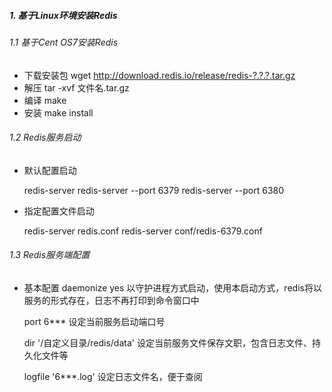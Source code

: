 ##### 1. 基于Linux环境安装Redis

###### 1.1 基于Cent OS7安装Redis

- 下载安装包
    wget http://download.redis.io/release/redis-?.?.?.tar.gz
- 解压
    tar -xvf 文件名.tar.gz
- 编译
    make
- 安装
    make install


###### 1.2 Redis服务启动

- 默认配置启动

    redis-server
    redis-server --port 6379
    redis-server --port 6380

- 指定配置文件启动

    redis-server redis.conf
    redis-server conf/redis-6379.conf
    
###### 1.3 Redis服务端配置

- 基本配置
    daemonize yes
    以守护进程方式启动，使用本启动方式，redis将以服务的形式存在，日志不再打印到命令窗口中
    
    port 6***
    设定当前服务启动端口号
    
    dir '/自定义目录/redis/data'
    设定当前服务文件保存文职，包含日志文件、持久化文件等
    
    logfile '6***.log'
    设定日志文件名，便于查阅